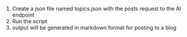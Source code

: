 

1. Create a json file named topics.json with the posts request to the AI endpoint
2. Run the script
3. output will be generated in markdown format for posting to a blog
